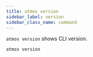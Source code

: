 ```yaml
---
title: atmos version
sidebar_label: version
sidebar_class_name: command
---
```


`atmos version` shows CLI version.

```shell
atmos version
```
